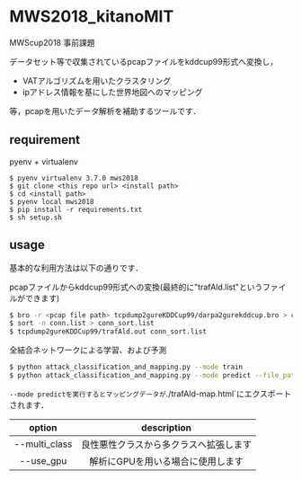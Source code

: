 # MWS2018_kitanoMIT
MWScup2018 事前課題  

データセット等で収集されているpcapファイルをkddcup99形式へ変換し，

- VATアルゴリズムを用いたクラスタリング
- ipアドレス情報を基にした世界地図へのマッピング

等，pcapを用いたデータ解析を補助するツールです．

## requirement
pyenv + virtualenv

```
$ pyenv virtualenv 3.7.0 mws2018
$ git clone <this repo url> <install path>
$ cd <install path>
$ pyenv local mws2018
$ pip install -r requirements.txt
$ sh setup.sh
```

## usage 
基本的な利用方法は以下の通りです．

pcapファイルからkddcup99形式への変換(最終的に"trafAld.list"というファイルができます)
```bash
$ bro -r <pcap file path> tcpdump2gureKDDCup99/darpa2gurekddcup.bro > conn.list
$ sort -n conn.list > conn_sort.list
$ tcpdump2gureKDDCup99/trafAld.out conn_sort.list
```

全結合ネットワークによる学習、および予測
```bash
$ python attack_classification_and_mapping.py --mode train
$ python attack_classification_and_mapping.py --mode predict --file_path trafAld.list
```

`--mode predictを実行するとマッピングデータが`./trafAld-map.html`にエクスポートされます．

|     option    |             description              |
|:-------------:|:--------------------------------------:|
| --multi_class | 良性悪性クラスから多クラスへ拡張します |
| --use_gpu     | 解析にGPUを用いる場合に使用します      |
